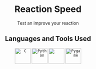 <div align="center">

# Reaction Speed

Test an improve your reaction
  
</div>

<div align="center">

## Languages and Tools Used
  
</div>

<div align="center">
	<code><img width="50" src="https://user-images.githubusercontent.com/25181517/192106070-46255bcf-65e6-4c6b-a296-bf8d0d8fb2a7.png" alt="C" title="C"/></code>
	<code><img width="50" src="https://user-images.githubusercontent.com/25181517/183423507-c056a6f9-1ba8-4312-a350-19bcbc5a8697.png" alt="Python" title="Python"/></code>
	<img src="https://github.com/user-attachments/assets/8be8a977-ab40-4295-9c89-ac729dd6a7ac" width="50">
	<code><img width="50" src="https://github.com/marwin1991/profile-technology-icons/assets/76012086/cbaed680-d3a4-4693-9de6-23cdf5345928" alt="Pygame" title="Pygame"/></code>
</div>

<div align="center">




